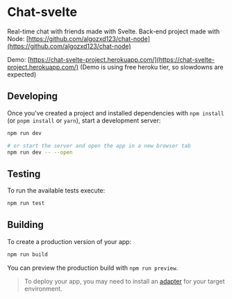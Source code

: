 # Chat-svelte

Real-time chat with friends made with Svelte. Back-end project made with Node: [https://github.com/algozxd123/chat-node](https://github.com/algozxd123/chat-node)

Demo: [https://chat-svelte-project.herokuapp.com/](https://chat-svelte-project.herokuapp.com/) (Demo is using free heroku tier, so slowdowns are expected)

## Developing

Once you've created a project and installed dependencies with `npm install` (or `pnpm install` or `yarn`), start a development server:

```bash
npm run dev

# or start the server and open the app in a new browser tab
npm run dev -- --open
```

## Testing

To run the available tests execute:

```bash
npm run test
```

## Building

To create a production version of your app:

```bash
npm run build
```

You can preview the production build with `npm run preview`.

> To deploy your app, you may need to install an [adapter](https://kit.svelte.dev/docs/adapters) for your target environment.
